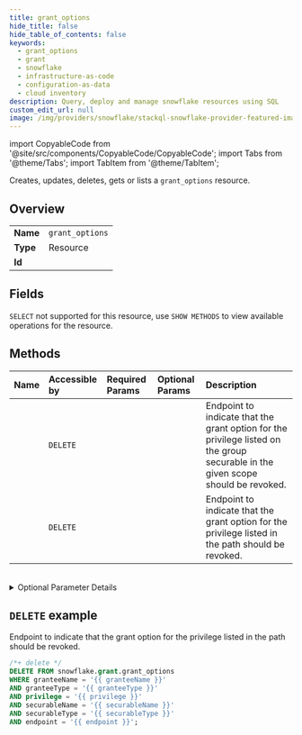 ```yaml
---
title: grant_options
hide_title: false
hide_table_of_contents: false
keywords:
  - grant_options
  - grant
  - snowflake
  - infrastructure-as-code
  - configuration-as-data
  - cloud inventory
description: Query, deploy and manage snowflake resources using SQL
custom_edit_url: null
image: /img/providers/snowflake/stackql-snowflake-provider-featured-image.png
---
```


import CopyableCode from '@site/src/components/CopyableCode/CopyableCode';
import Tabs from '@theme/Tabs';
import TabItem from '@theme/TabItem';

Creates, updates, deletes, gets or lists a <code>grant_options</code> resource.

## Overview
<table><tbody>
<tr><td><b>Name</b></td><td><code>grant_options</code></td></tr>
<tr><td><b>Type</b></td><td>Resource</td></tr>
<tr><td><b>Id</b></td><td><CopyableCode code="snowflake.grant.grant_options" /></td></tr>
</tbody></table>

## Fields
`SELECT` not supported for this resource, use `SHOW METHODS` to view available operations for the resource.


## Methods
| Name | Accessible by | Required Params | Optional Params | Description |
|:-----|:--------------|:----------------|:----------------|:------------|
| <CopyableCode code="revoke_group_privilege_grant_option" /> | `DELETE` | <CopyableCode code="bulkGrantType, granteeName, granteeType, privilege, scopeName, scopeType, securableTypePlural, endpoint" /> | <CopyableCode code="deleteMode" /> | Endpoint to indicate that the grant option for the privilege listed on the group securable in the given scope should be revoked. |
| <CopyableCode code="revoke_privilege_grant_option" /> | `DELETE` | <CopyableCode code="granteeName, granteeType, privilege, securableName, securableType, endpoint" /> | <CopyableCode code="deleteMode" /> | Endpoint to indicate that the grant option for the privilege listed in the path should be revoked. |

<br />


<details>
<summary>Optional Parameter Details</summary>

| Name | Description | Type | Default |
|------|-------------|------|---------|
| <CopyableCode code="deleteMode" /> | If "cascade", recursively revoke the grant from sub-grantees to which this privilege was re-granted. Acceptable values are "restrict" or "cascade". | `string` | `-` |

</details>

## `DELETE` example

Endpoint to indicate that the grant option for the privilege listed in the path should be revoked.

```sql
/*+ delete */
DELETE FROM snowflake.grant.grant_options
WHERE granteeName = '{{ granteeName }}'
AND granteeType = '{{ granteeType }}'
AND privilege = '{{ privilege }}'
AND securableName = '{{ securableName }}'
AND securableType = '{{ securableType }}'
AND endpoint = '{{ endpoint }}';
```
